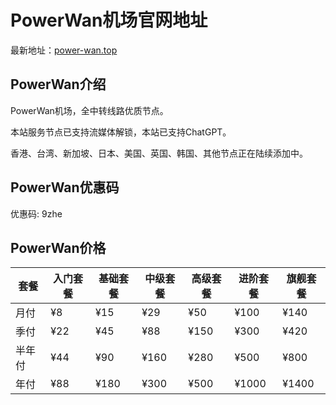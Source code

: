 # PowerWan机场官网地址

最新地址：[power-wan.top](https://home.power-wan.top/#/register?code=TeuqmWxZ)

## PowerWan介绍

PowerWan机场，全中转线路优质节点。

本站服务节点已支持流媒体解锁，本站已支持ChatGPT。

香港、台湾、新加坡、日本、美国、英国、韩国、其他节点正在陆续添加中。

## PowerWan优惠码

优惠码: 9zhe

## PowerWan价格

|套餐|入门套餐|基础套餐|中级套餐|高级套餐|进阶套餐|旗舰套餐|
|----|----|----|----|----|----|----|
|月付|¥8|¥15|¥29|¥50|¥100|¥140|
|季付|¥22|¥45|¥88|¥150|¥300|¥420|
|半年付|¥44|¥90|¥160|¥280|¥500|¥800|
|年付|¥88|¥180|¥300|¥500|¥1000|¥1400|

